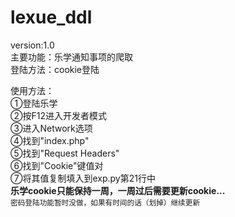 # lexue_ddl
version:1.0<br>
主要功能：乐学通知事项的爬取<br>
登陆方法：cookie登陆<br>

使用方法：<br>
①登陆乐学 <br>
②按F12进入开发者模式 <br>
③进入Network选项 <br>
④找到"index.php" <br>
⑤找到"Request Headers" <br>
⑥找到"Cookie"键值对 <br>
⑦将其值复制填入到exp.py第21行中<br>
<strong>乐学cookie只能保持一周，一周过后需要更新cookie...</strong><br>
<sub>密码登陆功能暂时没做，如果有时间的话（划掉）继续更新</sub>